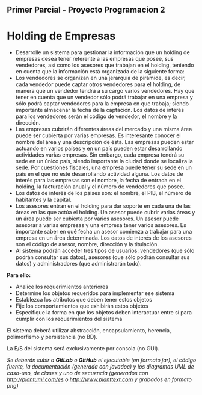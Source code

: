 ## Primer Parcial - Proyecto Programacion 2 

# Holding de Empresas
* Desarrolle un sistema para gestionar la información que un holding de empresas desea tener referente
a las empresas que posee, sus vendedores, así como los asesores que trabajan en el holding, teniendo en
cuenta que la información está organizada de la siguiente forma:
* Los vendedores se organizan en una jerarquía de pirámide, es decir, cada vendedor puede captar
otros vendedores para el holding, de manera que un vendedor tendrá a su cargo varios vendedores.
Hay que tener en cuenta que un vendedor sólo podrá trabajar en una empresa y sólo podrá captar
vendedores para la empresa en que trabaja; siendo importante almacenar la fecha de la captación.
Los datos de interés para los vendedores serán el código de vendedor, el nombre y la dirección.
* Las empresas cubrirán diferentes áreas del mercado y una misma área puede ser cubierta por
varias empresas. Es interesante conocer el nombre del área y una descripción de ésta. Las empresas
pueden estar actuando en varios países y en un país pueden estar desarrollando actividades varias
empresas. Sin embargo, cada empresa tendrá su sede en un único país, siendo importante la ciudad
donde se localiza la sede. Por cuestiones fiscales, una empresa puede tener su sede en un país en el
que no esté desarrollando actividad alguna. Los datos de interés para las empresas son el nombre,
la fecha de entrada en el holding, la facturación anual y el número de vendedores que posee.
* Los datos de interés de los países son: el nombre, el PIB, el número de habitantes y la capital.
* Los asesores entran en el holding para dar soporte en cada una de las áreas en las que actúa el
holding. Un asesor puede cubrir varias áreas y un área puede ser cubierta por varios asesores. Un
asesor puede asesorar a varias empresas y una empresa tener varios asesores. Es importante saber
en qué fecha un asesor comienza a trabajar para una empresa en un área determinada. Los datos de
interés de los asesores son el código de asesor, nombre, dirección y la titulación.
* Al sistema podrán acceder tres tipos de usuarios: vendedores (que sólo podrán consultar sus datos),
asesores (que sólo podrán consultar sus datos) y administradores (que administrarán todo).

 **Para ello:**
* Analice los requerimientos anteriores
* Determine los objetos requeridos para implementar ese sistema
* Establezca los atributos que deben tener estos objetos
* Fije los comportamientos que exhibirán estos objetos
* Especifique la forma en que los objetos deben interactuar entre sí para cumplir con los
requerimientos del sistema

El sistema deberá utilizar abstracción, encapsulamiento, herencia, polimorfismo y persistencia (no BD).

La E/S del sistema será exclusivamente por consola (no GUI).

*Se deberán subir a __GitLab__ o __GitHub__ el ejecutable (en formato jar), el código fuente, la documentación
(generada con javadoc) y los diagramas UML de caso-uso, de clases y uno de secuencia (generados con
http://plantuml.com/es o http://www.planttext.com y grabados en formato png)*
